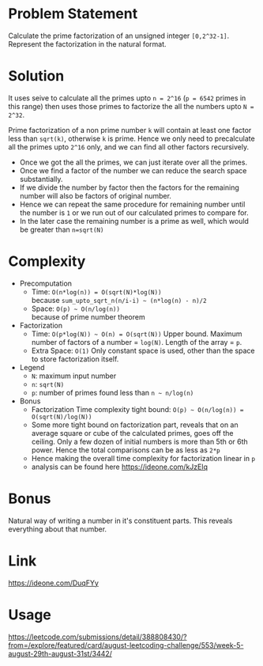 # Problem Statement
Calculate the prime factorization of an unsigned integer `[0,2^32-1]`.
Represent the factorization in the natural format.

# Solution
It uses seive to calculate all the primes upto `n = 2^16` (`p = 6542` primes in this range)
then uses those primes to factorize the all the numbers upto `N = 2^32`.

Prime factorization of a non prime number `k` will contain at least one factor less than `sqrt(k)`, otherwise `k` is prime.
Hence we only need to precalculate all the primes upto `2^16` only, and we can find all other factors recursively.

- Once we got the all the primes, we can just iterate over all the primes.
- Once we find a factor of the number we can reduce the search space substantially.
- If we divide the number by factor then the factors for the remaining number will also be factors of original number.
- Hence we can repeat the same procedure for remaining number until the number is `1` or we run out of our calculated primes to compare for.
- In the later case the remaining number is a prime as well, which would be greater than `n=sqrt(N)`

# Complexity
- Precomputation
    - Time: `O(n*log(n)) = O(sqrt(N)*log(N))`    
    because `sum_upto_sqrt_n(n/i-i) ~ (n*log(n) - n)/2`
    - Space: `O(p) ~ O(n/log(n))`    
    because of prime number theorem    
- Factorization
    - Time: `O(p*log(N)) ~ O(n) = O(sqrt(N))`
    Upper bound. Maximum number of factors of a number = `log(N)`. Length of the array = `p`.
    - Extra Space: `O(1)`  Only constant space is used, other than the space to store factorization itself.    
- Legend
    - `N`: maximum input number
    - `n`: `sqrt(N)`
    - `p`: number of primes found less than `n ~ n/log(n)`
- Bonus    
  - Factorization Time complexity tight bound: `O(p) ~ O(n/log(n)) = O(sqrt(N)/log(N))`    
  - Some more tight bound on factorization part, reveals that on an average square or cube of the calculated primes, goes off the ceiling. Only a few dozen of initial numbers is more than 5th or 6th power. Hence the total comparisons can be as less as `2*p`
  - Hence making the overall time complexity for factorization linear in `p`
  - analysis can be found here https://ideone.com/kJzElq
# Bonus
Natural way of writing a number in it's constituent parts. This reveals everything about that number.

# Link
https://ideone.com/DuqFYy

# Usage
https://leetcode.com/submissions/detail/388808430/?from=/explore/featured/card/august-leetcoding-challenge/553/week-5-august-29th-august-31st/3442/
